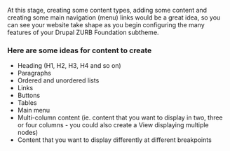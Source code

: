 At this stage, creating some content types, adding some content and creating some main navigation (menu) links would be a great idea, so you can see your website take shape as you begin configuring the many features of your Drupal ZURB Foundation subtheme.

### Here are some ideas for content to create

* Heading (H1, H2, H3, H4 and so on)
* Paragraphs
* Ordered and unordered lists
* Links
* Buttons
* Tables
* Main menu
* Multi-column content (ie. content that you want to display in two, three or four columns - you could also create a View displaying multiple nodes)
* Content that you want to display differently at different breakpoints